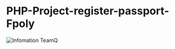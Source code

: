 # PHP-Project-register-passport-Fpoly

![Infomation TeamQ](https://raw.githubusercontent.com/tienntps09110/PHP-Project-register-passport-Fpoly-/master/public/images/info.PNG)
